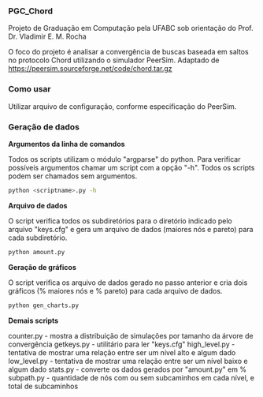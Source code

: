 ### PGC_Chord

Projeto de Graduação em Computação pela UFABC sob orientação do Prof. Dr. Vladimir E. M. Rocha

O foco do projeto é analisar a convergência de buscas baseada em saltos no protocolo Chord utilizando o simulador PeerSim. Adaptado de https://peersim.sourceforge.net/code/chord.tar.gz

### Como usar

Utilizar arquivo de configuração, conforme especificação do PeerSim.

### Geração de dados

**Argumentos da linha de comandos**

Todos os scripts utilizam o módulo "argparse" do python. Para verificar possíveis argumentos chamar um script com a opção "-h". Todos os scripts podem ser chamados sem argumentos.

```bash
python <scriptname>.py -h
```

**Arquivo de dados**

O script verifica todos os subdiretórios para o diretório indicado pelo arquivo "keys.cfg" e gera um arquivo de dados (maiores nós e pareto) para cada subdiretório.

```bash
python amount.py
```

**Geração de gráficos**

O script verifica os arquivo de dados gerado no passo anterior e cria dois gráficos (% maiores nós e % pareto) para cada arquivo de dados.

```bash
python gen_charts.py
```

**Demais scripts**

counter.py - mostra a distribuição de simulações por tamanho da árvore de convergência
getkeys.py - utilitário para ler "keys.cfg"
high_level.py - tentativa de mostrar uma relação entre ser um nível alto e algum dado
low_level.py - tentativa de mostrar uma relação entre ser um nível baixo e algum dado
stats.py - converte os dados gerados por "amount.py" em %
subpath.py - quantidade de nós com ou sem subcaminhos em cada nível, e total de subcaminhos